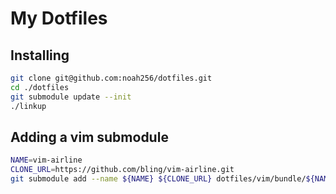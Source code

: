 # My Dotfiles

## Installing

```bash
git clone git@github.com:noah256/dotfiles.git
cd ./dotfiles
git submodule update --init
./linkup
```

## Adding a vim submodule
```bash
NAME=vim-airline
CLONE_URL=https://github.com/bling/vim-airline.git
git submodule add --name ${NAME} ${CLONE_URL} dotfiles/vim/bundle/${NAME}
```
